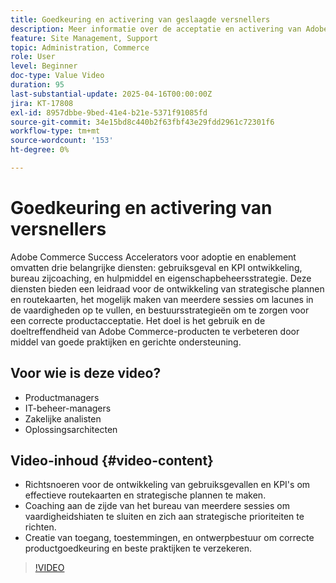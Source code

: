 ```yaml
---
title: Goedkeuring en activering van geslaagde versnellers
description: Meer informatie over de acceptatie en activering van Adobe Commerce Success Accelerator voor strategische ontwikkeling, capaciteitsuitbreiding en governance.
feature: Site Management, Support
topic: Administration, Commerce
role: User
level: Beginner
doc-type: Value Video
duration: 95
last-substantial-update: 2025-04-16T00:00:00Z
jira: KT-17808
exl-id: 8957dbbe-9bed-41e4-b21e-5371f91085fd
source-git-commit: 34e15bd8c440b2f63fbf43e29fdd2961c72301f6
workflow-type: tm+mt
source-wordcount: '153'
ht-degree: 0%

---
```


# Goedkeuring en activering van versnellers

Adobe Commerce Success Accelerators voor adoptie en enablement omvatten drie belangrijke diensten: gebruiksgeval en KPI ontwikkeling, bureau zijcoaching, en hulpmiddel en eigenschapbeheersstrategie. Deze diensten bieden een leidraad voor de ontwikkeling van strategische plannen en routekaarten, het mogelijk maken van meerdere sessies om lacunes in de vaardigheden op te vullen, en bestuursstrategieën om te zorgen voor een correcte productacceptatie. Het doel is het gebruik en de doeltreffendheid van Adobe Commerce-producten te verbeteren door middel van goede praktijken en gerichte ondersteuning.

## Voor wie is deze video?

* Productmanagers
* IT-beheer-managers
* Zakelijke analisten
* Oplossingsarchitecten

## Video-inhoud {#video-content}

* Richtsnoeren voor de ontwikkeling van gebruiksgevallen en KPI&#39;s om effectieve routekaarten en strategische plannen te maken.
* Coaching aan de zijde van het bureau van meerdere sessies om vaardigheidshiaten te sluiten en zich aan strategische prioriteiten te richten.
* Creatie van toegang, toestemmingen, en ontwerpbestuur om correcte productgoedkeuring en beste praktijken te verzekeren.

>[!VIDEO](https://video.tv.adobe.com/v/3457657/?learn=on&enablevpops)
